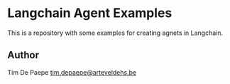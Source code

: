 # Langchain Agent Examples

This is a repository with some examples for creating agnets in Langchain.

## Author

Tim De Paepe <tim.depaepe@arteveldehs.be>

